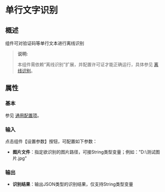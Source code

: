 # 单行文字识别

## 概述

组件可对验证码等单行文本进行离线识别

> **说明:**
>
> 本组件需依赖“离线识别”扩展，并配置许可证才能正确运行，具体参见 [离线识别](https://academy.encoo.com/wiki/Studio/Extensions/offlineOCR.md?uuid=3d499442-eda8-4fb9-8d95-d7d3b0dd3f9f)。

## 属性

### 基本

参见 [通用配置项](../Appendix/CommonConfigurationItems.md)。

### 输入

点击组件【设置参数】按钮，可配置如下参数：
- **图片文件**：指定欲识别的图片路径，可接String类型变量；例如："D:\\测试图片.jpg"

### 输出

- **识别结果**：输出JSON类型的识别结果，仅支持String类型变量

